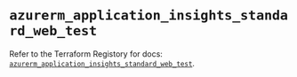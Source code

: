# `azurerm_application_insights_standard_web_test`

Refer to the Terraform Registory for docs: [`azurerm_application_insights_standard_web_test`](https://www.terraform.io/docs/providers/azurerm/r/application_insights_standard_web_test).
